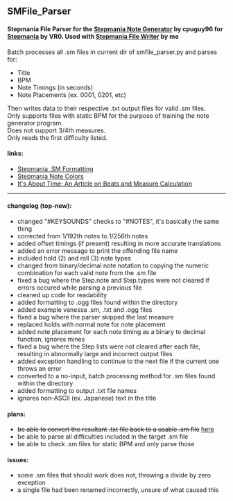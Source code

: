 ## SMFile_Parser
#### Stepmania File Parser for the [Stepmania Note Generator](https://github.com/cpuguy96/stepmania-note-generator) by cpuguy96 for [Stepmania](https://github.com/stepmania/stepmania/wiki/sm) by VR0. Used with [Stepmania File Writer](https://github.com/jhaco/SMTXT_Converter) by me

Batch processes all .sm files in current dir of smfile_parser.py and parses for:
- Title
- BPM
- Note Timings (in seconds)
- Note Placements (ex. 0001, 0201, etc)

Then writes data to their respective .txt output files for valid .sm files.\
Only supports files with static BPM for the purpose of training the note generator program.\
Does not support 3/4th measures.\
Only reads the first difficulty listed.

#### links:

- [Stepmania .SM Formatting](https://github.com/stepmania/stepmania/wiki/sm)
- [Stepmania Note Colors](https://step-mania.fandom.com/wiki/Notes)
- [It's About Time: An Article on Beats and Measure Calculation](https://sites.uci.edu/camp2014/2014/05/19/its-about-time/)

---

#### changelog (top-new):
- changed "#KEYSOUNDS" checks to "#NOTES", it's basically the same thing
- corrected from 1/192th notes to 1/256th notes
- added offset timings (if present) resulting in more accurate translations
- added an error message to print the offending file name
- included hold (2) and roll (3) note types
- changed from binary/decimal note notation to copying the numeric combination for each valid note from the .sm file
- fixed a bug where the Step.note and Step.types were not cleared if errors occured while parsing a previous file
- cleaned up code for readability
- added formatting to .ogg files found within the directory
- added example vanessa .sm, .txt and .ogg files
- fixed a bug where the parser skipped the last measure
- replaced holds with normal note for note placement
- added note placement for each note timing as a binary to decimal function, ignores mines
- fixed a bug where the Step lists were not cleared after each file, resulting in abnormally large and incorrect output files
- added exception handling to continue to the next file if the current one throws an error
- converted to a no-input, batch processing method for .sm files found within the directory
- added formatting to output .txt file names
- ignores non-ASCII (ex. Japanese) text in the title

#### plans:
- ~~be able to convert the resultant .txt file back to a usable .sm file~~ [here](https://github.com/jhaco/SMTXT_Converter)
- be able to parse all difficulties included in the target .sm file
- be able to check .sm files for static BPM and only parse those

#### issues:
- some .sm files that should work does not, throwing a divide by zero exception
- a single file had been renamed incorrectly, unsure of what caused this
